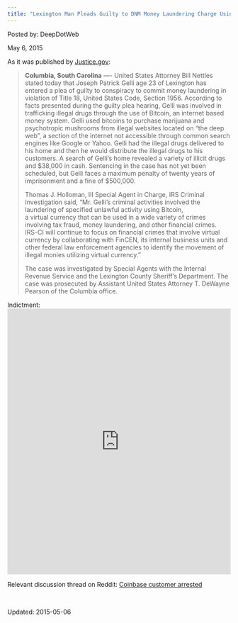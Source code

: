 ```yaml
---
title: "Lexington Man Pleads Guilty to DNM Money Laundering Charge Using BTc"
---
```


Posted by: DeepDotWeb 

<span>May 6, 2015</span>

<p>As it was published by <a href="http://www.justice.gov/usao-sc/pr/lexington-man-pleads-guilty-money-laundering-charge-using-bitcoin">Justice.gov</a>:</p>
<blockquote><p><strong>Columbia, South Carolina</strong> &#8212;- United States Attorney Bill Nettles stated today that Joseph Patrick Gelli age 23 of Lexington has entered a plea of guilty to conspiracy to commit money laundering in violation of Title 18, United States Code, Section 1956. According to facts presented during the guilty plea hearing, Gelli was involved in trafficking illegal drugs through the use of Bitcoin, an internet based money system. Gelli used bitcoins to purchase marijuana and psychotropic mushrooms from illegal websites located on “the deep web”, a section of the internet not accessible through common search engines like Google or Yahoo. Gelli had the illegal drugs delivered to his home and then he would distribute the illegal drugs to his customers. A search of Gelli’s home revealed a variety of illicit drugs and $38,000 in cash. Sentencing in the case has not yet been scheduled, but Gelli faces a maximum penalty of twenty years of imprisonment and a fine of $500,000.</p>
<p>Thomas J. Holloman, III Special Agent in Charge, IRS Criminal Investigation said, &#8220;Mr. Gelli’s criminal activities involved the laundering of specified unlawful activity using Bitcoin‎, a virtual currency that can be used in a wide variety of crimes involving tax fraud, money laundering, and other financial crimes. IRS-CI will continue to focus on financial crimes that involve virtual currency by collaborating with FinCEN, its internal business units and other federal law enforcement agencies to identify the movement of illegal monies utilizing virtual currency.”</p>
<p>The case was investigated by Special Agents with the Internal Revenue Service and the Lexington County Sheriff’s Department. The case was prosecuted by Assistant United States Attorney T. DeWayne Pearson of the Columbia office.</p></blockquote>
<p>Indictment:<br />
<iframe width="100%" height="600" class="scribd_iframe_embed" src="https://www.scribd.com/embeds/264406686/content?start_page=1&amp;view_mode=scroll&amp;access_key=key-hjoxU8GmdxOf8MPRA91u&amp;show_recommendations=true" data-auto-height="false" data-aspect-ratio="0.7727272727272727" scrolling="no" id="doc_3021" frameborder="0"></iframe></p>
<p>Relevant discussion thread on Reddit: <a href="https://pay.reddit.com/r/DarkNetMarkets/comments/352vet/coinbase_customer_arrested/">Coinbase customer arrested</a></p>
<p>&nbsp;</p>

Updated: 2015-05-06

    
